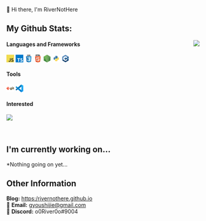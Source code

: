 👋 Hi there, I'm RiverNotHere

## My Github Stats:

<img align="right" src="https://github-readme-stats.vercel.app/api?username=RiverNotHere&show_icons=true&icon_color=0078e7&title_color=0078e7">

#### Languages and Frameworks

<code><img height="20" src="https://raw.githubusercontent.com/github/explore/80688e429a7d4ef2fca1e82350fe8e3517d3494d/topics/javascript/javascript.png"></code>
<code><img height="20" src="https://raw.githubusercontent.com/github/explore/80688e429a7d4ef2fca1e82350fe8e3517d3494d/topics/typescript/typescript.png"></code>
<code><img height="20" src="https://raw.githubusercontent.com/github/explore/80688e429a7d4ef2fca1e82350fe8e3517d3494d/topics/css/css.png"></code>
<code><img height="20" src="https://raw.githubusercontent.com/github/explore/80688e429a7d4ef2fca1e82350fe8e3517d3494d/topics/html/html.png"></code>
<code><img height="20" src="https://raw.githubusercontent.com/github/explore/80688e429a7d4ef2fca1e82350fe8e3517d3494d/topics/nodejs/nodejs.png"></code>
<code><img height="20" src="https://raw.githubusercontent.com/github/explore/80688e429a7d4ef2fca1e82350fe8e3517d3494d/topics/python/python.png"></code>
<code><img height="20" src="https://raw.githubusercontent.com/github/explore/80688e429a7d4ef2fca1e82350fe8e3517d3494d/topics/cpp/cpp.png"></code>

#### Tools

<code><img height="20" src="https://raw.githubusercontent.com/github/explore/80688e429a7d4ef2fca1e82350fe8e3517d3494d/topics/git/git.png"></code>
<code><img height="20" src="https://raw.githubusercontent.com/github/explore/80688e429a7d4ef2fca1e82350fe8e3517d3494d/topics/visual-studio-code/visual-studio-code.png"></code>

#### Interested

<code><img height="20" src="https://simpleicons.org/icons/blender.svg"></code>

<br>

## I'm currently working on...
<!-- [![ReadMe Card](https://github-readme-stats.vercel.app/api/pin/?username=fwriver&repo=fwriver.github.io)](https://github.com/fwriver/fwriver.github.io) -->
*Nothing going on yet...

## Other Information
**Blog:** <a href="https://rivernothere.github.io">https:/rivernothere.github.io</a>
<br>
📧 **Email:** gyoushijie@gmail.com
<br>
💬 **Discord:** o0River0o#9004
